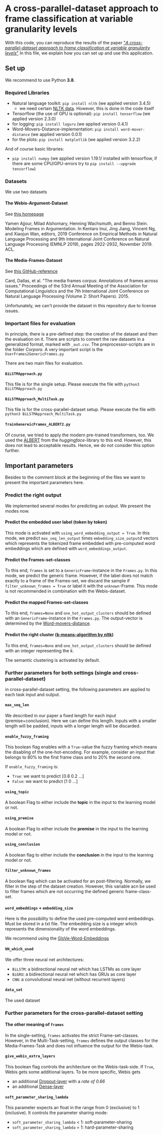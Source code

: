# A cross-parallel-dataset approach to frame classification at variable granularity levels

With this code, you can reproduce the results of the paper
["_A cross-parallel-dataset approach to frame classification at variable granularity levels_"](https://www.degruyter.com/document/doi/10.1515/itit-2020-0054/html)
In this file, we explain how you can set up and use this application.

## Set up

We recommend to use Python **3.8**.

### Required Libraries

- Natural language toolkit: ``pip install nltk`` (we applied version 3.4.5)
  - we need certain [NLTK data](https://www.nltk.org/data.html). However, this is done in the code itself
- Tensorflow (the use of GPU is optional): ``pip install tensorflow`` (we applied version 2.3.0)
- for logging: ``pip install loguru`` (we applied version 0.4.1)
- Word-Movers-Distance-implementation: ``pip install word-mover-distance`` (we applied version 0.0.1)
- for the plots: ``pip install matplotlib`` (we applied version 3.2.2)

And of course basic libraries:

- ``pip install numpy`` (we applied version 1.19.1/ installed with tensorflow, if there are some CPU/GPU-errors try to ``pip install --upgrade tensorflow``)

### Datasets

We use two datasets

#### The Webis-Argument-Dataset

See [this homepage](https://webis.de/data/webis-argument-framing-19.html)

Yamen Ajjour, Milad Alshomary, Henning Wachsmuth, and Benno Stein. Modeling Frames in Argumentation. In Kentaro Inui, Jing Jiang, Vincent Ng, and Xiaojun Wan, editors, 2019 Conference on Empirical Methods in Natural Language Processing and 9th International Joint Conference on Natural Language Processing (EMNLP 2019), pages 2922-2932, November 2019. ACL.

#### The Media-Frames-Dataset

See [this GitHub-reference](https://github.com/dallascard/media_frames_corpus)

Card, Dallas, et al. "The media frames corpus: Annotations of frames across issues." Proceedings of the 53rd Annual Meeting of the Association for Computational Linguistics and the 7th International Joint Conference on Natural Language Processing (Volume 2: Short Papers). 2015.

Unfortunately, we can't provide the dataset in this repository due to license issues.

### Important files for evaluation

In principle, there is a pre-defined step: the creation of the dataset and then the evaluation on it.
There are scripts to convert the raw datasets in a generalized format, marked with ``_out.csv``.
The preprocessor-scripts are in the folder _Corpora_. A very important script is the ``UserFrames2GenericFrames.py``

There are two main files for evaluation.

#### ``BiLSTMApproach.py``

This file is for the single setup. Please execute the file with ``python3 BiLSTMApproach.py``

#### ``BiLSTMApproach_MultiTask.py``

This file is for the cross-parallel-dataset setup. Please execute the file with ``python3 BiLSTMApproach_MultiTask.py``

#### ``TrainGenereicFrames_ALBERT2.py``

Of course, we tried to apply the modern pre-trained transformers, too.
We used the [ALBERT](https://huggingface.co/transformers/model_doc/albert.html) from the
_huggingface_-library to this end.
However, this does not lead to acceptable results. Hence, we do not consider this option further.

## Important parameters

Besides to the comment block at the beginning of the files we want to present the important parameters here.

### Predict the right output

We implemented several modes for predicting an output. We present the modes now.

#### Predict the embedded user label (token by token)

This mode is activated with ``using_word_embedding_output = True``. In this mode, we predict ``max_seq_len_output``
times ``embedding_size_output``d vectors which represents the tokenized frame embedded with pre-computed
word embeddings which are defined with ``word_embeddings_output``.

#### Predict the Frames-set-classes

To this end, ``frames`` is set to a ``GenericFrame``-instance in the ``Frames.py``. In this mode, we predict the
generic frame. However, if the label does not match exactly to a frame of the Frames-set, we discard the sample if
``filter_unknown_frames = True`` or label it with the ``unknown``-Frame. This mode is not recommended in combination
with the Webis-dataset.

#### Predict the mapped Frames-set-classes

To this end, ``frames=None`` and ``one_hot_output_clusters`` should be defined with an ``GenericFrame``-instance
in the ``Frames.py``.
The output-vector is determined by the [Word-movers-distance](https://pypi.org/project/word-mover-distance/).

#### Predict the right cluster ([k-means-algorithm by nltk](https://www.kite.com/python/docs/nltk.cluster.KMeansClusterer))

To this end, ``frames=None`` and ``one_hot_output_clusters`` should be defined with an integer representing the _k_.

The semantic clustering is activated by default.

### Further parameters for both settings (single and cross-parallel-dataset)

in cross-parallel-dataset setting, the following parameters are applied to each task input and output.

#### ``max_seq_len``

We described in our paper a fixed length for each input (premise+conclusion). Here we can define this length.
Inputs with a smaller length will be padded, inputs with a longer length will be discarded.

#### ``enable_fuzzy_framing``

This boolean flag enables with a ``True``-value the fuzzy framing which means the disabling of the one-hot-encoding.
For example, consider an input that belongs to 80% to the first frame class and to 20% the second one.

If ``enable_fuzzy_framing`` is:

- ``True``: we want to predict [0.8 0.2 ...]
- ``False``: we want to predict [1 0 ...]

#### ``using_topic``

A boolean Flag to either include the **topic** in the input to the learning model or not.

#### ``using_premise``

A boolean Flag to either include the **premise** in the input to the learning model or not.

#### ``using_conclusion``

A boolean flag to either include the **conclusion** in the input to the learning model or not.

#### ``filter_unknown_frames``

A boolean flag which can be activated for an post-filtering. Normally, we filter in the step of the dataset creation.
However, this variable acn be used to filter frames which are not occurring the defined generic frame-class-set.

#### ``word_embeddings`` + ``embedding_size``

Here is the possibility to define the used pre-computed word embeddings. Must be stored in a txt file.
The embedding size is a integer which represents the dimensionality of the word embeddings.

We recommend using the [GloVe-Word-Embeddings](https://nlp.stanford.edu/projects/glove/)

#### ``NN_which_used``

We offer three neural net architectures:

- ``BiLSTM``: a bidirectional neural net which has LSTMs as core layer
- ``BiGRU``: a bidirectional neural net which has GRUs as core layer
- ``CNN``: a convolutional neural net (without recurrent layers)

#### ``data_set``

The used dataset

### Further parameters for the cross-parallel-dataset setting

#### The other meaning of ``frames``

In the single-setting, ``frames`` activates the strict Frame-set-classes. However, in the Multi-Task-setting,
``frames`` defines the output classes for the Media-Frames-Task and does not influence the output for the Webis-task.

#### ``give_webis_extra_layers``

This boolean flag controls the architecture on the Webis-task-side. If ``True``, Webis gets some additional layers.
To be more specific, Webis gets

- an additional [Dropout-layer](https://keras.io/api/layers/regularization_layers/dropout) with a _rate of 0.66_
- an additional [Dense-layer](https://keras.io/api/layers/core_layers/dense)

#### ``soft_parameter_sharing_lambda``

This parameter expects an float in the range from 0 (exclusive) to 1 (inclusive).
It controls the parameter sharing mode:

- ``soft_parameter_sharing_lambda`` < 1: soft-parameter-sharing
- ``soft_parameter_sharing_lambda`` = 1: hard-parameter-sharing
